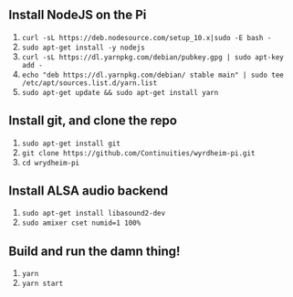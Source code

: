 ## Install NodeJS on the Pi
1. `curl -sL https://deb.nodesource.com/setup_10.x|sudo -E bash -`
2. `sudo apt-get install -y nodejs`
3. `curl -sL https://dl.yarnpkg.com/debian/pubkey.gpg | sudo apt-key add -`
4. `echo "deb https://dl.yarnpkg.com/debian/ stable main" | sudo tee /etc/apt/sources.list.d/yarn.list`
5. `sudo apt-get update && sudo apt-get install yarn`

## Install git, and clone the repo
1. `sudo apt-get install git`
2. `git clone https://github.com/Continuities/wyrdheim-pi.git`
3. `cd wrydheim-pi`

## Install ALSA audio backend
1. `sudo apt-get install libasound2-dev`
2. `sudo amixer cset numid=1 100%`

## Build and run the damn thing!
1. `yarn`
2. `yarn start`
